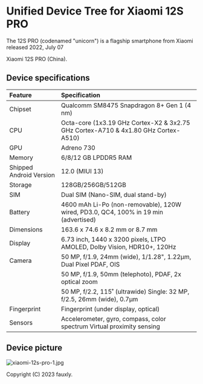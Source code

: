 # Unified Device Tree for Xiaomi 12S PRO 

The 12S PRO  (codenamed "unicorn") is a flagship smartphone from Xiaomi released 2022, July 07

Xiaomi 12S PRO (China).

## Device specifications

| Feature                 | Specification                                                                      |
| :---------------------- | :--------------------------------------------------------------------------        |
| Chipset                 | Qualcomm SM8475 Snapdragon 8+ Gen 1 (4 nm)                                         |
| CPU                     | Octa-core (1x3.19 GHz Cortex-X2 & 3x2.75 GHz Cortex-A710 & 4x1.80 GHz Cortex-A510) |
| GPU                     | Adreno 730                                                                         |
| Memory                  | 6/8/12 GB LPDDR5 RAM                                                               |
| Shipped Android Version | 12.0 (MIUI 13)                                                                     |
| Storage                 | 128GB/256GB/512GB                                                                  |
| SIM                     | Dual SIM (Nano-SIM, dual stand-by)                                                 |
| Battery                 | 4600 mAh Li-Po (non-removable), 120W wired, PD3.0, QC4, 100% in 19 min (advertised)| 
| Dimensions              | 163.6 x 74.6 x 8.2 mm or 8.7 mm                                                    |
| Display                 | 6.73 inch, 1440 x 3200 pixels, LTPO AMOLED, Dolby Vision, HDR10+, 120Hz            |
| Camera                  | 50 MP, f/1.9, 24mm (wide), 1/1.28", 1.22µm, Dual Pixel PDAF, OIS                   |
|                         | 50 MP, f/1.9, 50mm (telephoto), PDAF, 2x optical zoom                              |
|                         | 50 MP, f/2.2, 115˚ (ultrawide) Single: 32 MP, f/2.5, 26mm (wide), 0.7µm            |
| Fingerprint             | Fingerprint (under display, optical)                                               |
| Sensors                 | Accelerometer, gyro, compass, color spectrum Virtual proximity sensing             |

## Device picture

![xiaomi-12s-pro-1.jpg](https://s2.loli.net/2023/12/24/cYlro4q6gMkCWQZ.jpg)

Copyright (C) 2023 fauxly.
